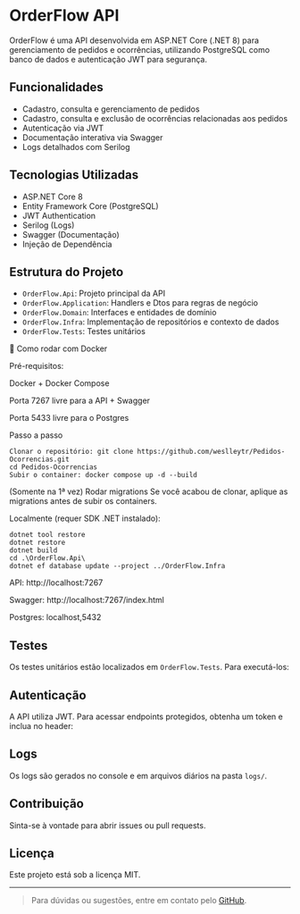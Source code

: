 # OrderFlow API

OrderFlow é uma API desenvolvida em ASP.NET Core (.NET 8) para gerenciamento de pedidos e ocorrências, utilizando PostgreSQL como banco de dados e autenticação JWT para segurança.

## Funcionalidades

- Cadastro, consulta e gerenciamento de pedidos
- Cadastro, consulta e exclusão de ocorrências relacionadas aos pedidos
- Autenticação via JWT
- Documentação interativa via Swagger
- Logs detalhados com Serilog

## Tecnologias Utilizadas

- ASP.NET Core 8
- Entity Framework Core (PostgreSQL)
- JWT Authentication
- Serilog (Logs)
- Swagger (Documentação)
- Injeção de Dependência

## Estrutura do Projeto

- `OrderFlow.Api`: Projeto principal da API
- `OrderFlow.Application`: Handlers e Dtos para regras de negócio
- `OrderFlow.Domain`: Interfaces e entidades de domínio
- `OrderFlow.Infra`: Implementação de repositórios e contexto de dados
- `OrderFlow.Tests`: Testes unitários

🚀 Como rodar com Docker

Pré-requisitos:

Docker + Docker Compose

Porta 7267 livre para a API + Swagger

Porta 5433 livre para o Postgres

Passo a passo
```
Clonar o repositório: git clone https://github.com/weslleytr/Pedidos-Ocorrencias.git
cd Pedidos-Ocorrencias
Subir o container: docker compose up -d --build
```
(Somente na 1ª vez) Rodar migrations Se você acabou de clonar, aplique as migrations antes de subir os containers.

Localmente (requer SDK .NET instalado):
```
dotnet tool restore
dotnet restore
dotnet build
cd .\OrderFlow.Api\
dotnet ef database update --project ../OrderFlow.Infra
```
API: http://localhost:7267

Swagger: http://localhost:7267/index.html

Postgres: localhost,5432

## Testes

Os testes unitários estão localizados em `OrderFlow.Tests`. Para executá-los:


## Autenticação

A API utiliza JWT. Para acessar endpoints protegidos, obtenha um token e inclua no header:


## Logs

Os logs são gerados no console e em arquivos diários na pasta `logs/`.

## Contribuição

Sinta-se à vontade para abrir issues ou pull requests.

## Licença

Este projeto está sob a licença MIT.

---

> Para dúvidas ou sugestões, entre em contato pelo [GitHub](https://github.com/weslleytr/Pedidos-Ocorrencias).
